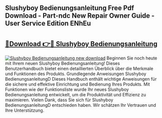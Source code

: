 ## Slushyboy Bedienungsanleitung Free Pdf Download - Part-ndc New Repair Owner Guide - User Service Edition ENhEu

# <h2><a href="http://df4jg9.blite.top/?on=Slushyboy+Bedienungsanleitung">🔗Download 👉🔴 Slushyboy Bedienungsanleitung</a></h2>

[![Slushyboy Bedienungsanleitung new download](https://i.imgur.com/lujVjoI.png)](http://df4jg9.blite.top/?on=Slushyboy+Bedienungsanleitung)
Beginnen Sie noch heute mit Ihrem neuen Slushyboy Bedienungsanleitung! Dieses Benutzerhandbuch bietet einen detaillierten Überblick über die Merkmale und Funktionen des Produkts. Grundlegende Anweisungen Slushyboy BedienungsanleitungD Dieses Handbuch enthält wichtige Anweisungen für die sichere und effektive Einrichtung und Bedienung Ihres Produkts. Mit Funktionen wie der Funktionsliste wurde Ihr neues Slushyboy Bedienungsanleitung entwickelt, um die Produktivität und Effizienz zu maximieren. Vielen Dank, dass Sie sich für Slushyboy BedienungsanleitungD entschieden haben. Wir schätzen Ihr Vertrauen und Ihre Unterstützung.
